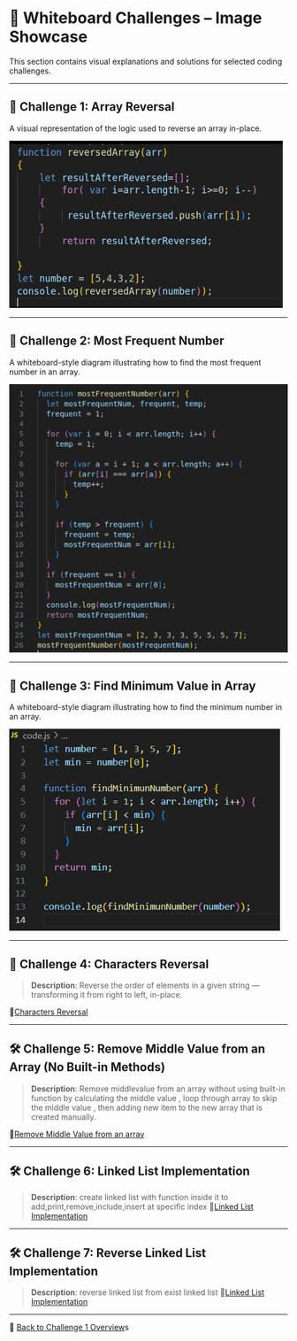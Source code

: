 # 📘 Whiteboard Challenges – Image Showcase

This section contains visual explanations and solutions for selected coding challenges.

---

## 🔁 Challenge 1: Array Reversal

A visual representation of the logic used to reverse an array in-place.

![🧠 Array Reversal Code](./whiteboard-challenges/codeChallenges-images/reversedArray-img.png)

---

## 🔢 Challenge 2: Most Frequent Number

A whiteboard-style diagram illustrating how to find the most frequent number in an array.

![📊 Most Frequent Number](./whiteboard-challenges/codeChallenges-images/mostFrequentNumber.png)

---


## 🔽 Challenge 3: Find Minimum Value in Array

A whiteboard-style diagram illustrating how to find the minimum number in an array.

![📊 Minimum Value](./whiteboard-challenges//codeChallenges-images/minimunNumber-img.PNG)

---

## 🔁 Challenge 4: Characters Reversal

> **Description**: Reverse the order of elements in a given string — transforming it from right to left, in-place.

🔗[Characters Reversal](./reverse-characters/README.md)

---

## 🛠 Challenge 5: Remove Middle Value from an Array (No Built-in Methods)
> **Description**: Remove middlevalue from an array without using built-in function by calculating the middle value , loop through array to skip the middle value , then adding new item to the new array that is created manually.

🔗[Remove Middle Value from an array](remove-middle-value/README.md)

---

## 🛠 Challenge 6: Linked List Implementation 
> **Description**: create linked list with function inside it to add,print,remove,include,insert at specific index
🔗[Linked List Implementation](../challenges-and-data-structure/dataStructure/linked-list/linkedList-implementation/README.md)

--- 

## 🛠 Challenge 7: Reverse Linked List Implementation 
> **Description**: reverse linked list from exist linked list
🔗[Linked List Implementation](../challenges-and-data-structure/dataStructure/linked-list/linkedList-implementation/reverse/README.md)

--- 
🔗 [Back to Challenge 1 Overview](./whiteboard-challenges/README.md)s